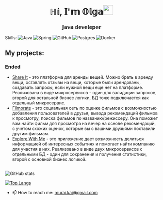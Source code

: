 <h1 align="center">ℍ𝕚, 𝕀'𝕞 𝕆𝕝𝕘𝕒<img src="https://github.com/blackcater/blackcater/raw/main/images/Hi.gif" height="32"/></h1>
<h3 align="center">𝕁𝕒𝕧𝕒 𝕕𝕖𝕧𝕖𝕝𝕠𝕡𝕖𝕣</h3>


Skills: 
![Java](https://img.shields.io/badge/java-%23ED8B00.svg?style=for-the-badge&logo=java&logoColor=white)
![Spring](https://img.shields.io/badge/spring-%236DB33F.svg?style=for-the-badge&logo=spring&logoColor=white)
![GitHub](https://img.shields.io/badge/github-%23121011.svg?style=for-the-badge&logo=github&logoColor=white)
![Postgres](https://img.shields.io/badge/postgres-%23316192.svg?style=for-the-badge&logo=postgresql&logoColor=white)
![Docker](https://img.shields.io/badge/docker-%230db7ed.svg?style=for-the-badge&logo=docker&logoColor=white)

## My projects:
### Ended
- [Share It](https://github.com/Feirina/java-shareit) - это платформа для аренды вещей. Можно брать в аренду вещи, оставлять отзывы на вещи, которые были арендованы, создавать запросы, если нужной вещи еще нет на платформе. Реализована в виде микросервисов - один для валидации запросов, второй для остальной бизнес логики, БД тоже подключается как отдельный микросервис.
- [Filmorate](https://github.com/Feirina/java-filmorate) - это социальная сеть по оценке фильмов с возможностью добавления пользователей в друзья, вывода рекомендаций фильмов к просмотру, поиска фильмов по названию/режиссеру. Она поможет вам найти фильм для просмотра на вечер на основе рекомендаций, с учетом схожих оценок, которые вы с вашими друзьями поставили другим фильмам.
- [Explore With Me](https://github.com/Feirina/java-explore-with-me) - это приложение дает возможность делиться информацией об интересных событиях и помогает найти компанию для участия в них. Реализовано в виде двух микросервисов с отдельными БД - один для сохранения и получения статистики, второй с основной бизнес логикой.

##

![GitHub stats](https://github-readme-stats.vercel.app/api?username=Feirina&show_icons=true)  

[![Top Langs](https://github-readme-stats.vercel.app/api/top-langs/?username=Feirina&layout=compact)](https://github.com/anuraghazra/github-readme-stats)

- 📫 How to reach me: murai.kai@gmail.com 
